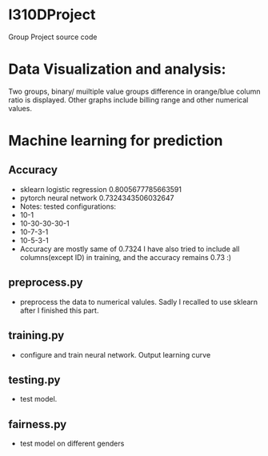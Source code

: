# I310DProject
Group Project source code
# Data Visualization and analysis:
Two groups, binary/ muiltiple value groups
difference in orange/blue column ratio is displayed. Other graphs include billing range and other numerical values.

#  Machine learning for prediction
## Accuracy
-  sklearn logistic regression 0.8005677785663591
-  pytorch neural network 0.7324343506032647
-  Notes: tested configurations:
-  10-1
-  10-30-30-30-1
-  10-7-3-1
-  10-5-3-1
-  Accuracy are mostly same of 0.7324
I have also tried to include all columns(except ID) in training, and the accuracy remains 0.73 :)
## preprocess.py
-  preprocess the data to numerical valules. Sadly I recalled to use sklearn after I finished this part.
## training.py
-  configure and train neural network. Output learning curve
## testing.py
-  test model.
## fairness.py
-  test model on different genders
  


